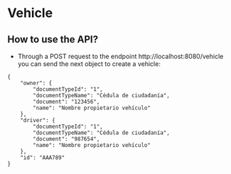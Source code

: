 # Vehicle

## How to use the API?

* Through a POST request to the endpoint http://localhost:8080/vehicle you can send the next object to create a vehicle:

````
{
    "owner": {
        "documentTypeId": "1",
        "documentTypeName": "Cédula de ciudadanía",
        "document": "123456",
        "name": "Nombre propietario vehículo"
    },
    "driver": {
        "documentTypeId": "1",
        "documentTypeName": "Cédula de ciudadanía",
        "document": "987654",
        "name": "Nombre propietario vehículo"
    },
    "id": "AAA789"
}
````